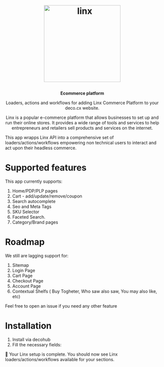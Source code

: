 <h1>
  <p align="center">
    <a href="https://www.linx.com.br/">
      <img alt="linx" src="https://www.linx.com.br/app/themes/linx/assets/crystals/static/logo.png" width="250" />
    </a>
  </p>
</h1>

<p align="center">
  <strong>
    Ecommerce platform
  </strong>
</p>
<p align="center">
  Loaders, actions and workflows for adding Linx Commerce Platform to your deco.cx website.
</p>

<p align="center">
Linx is a popular e-commerce platform that allows businesses to set up and run their online stores. It provides a wide range of tools and services to help entrepreneurs and retailers sell products and services on the internet.

This app wrapps Linx API into a comprehensive set of
loaders/actions/workflows empowering non technical users to interact and act
upon their headless commerce.

</p>

# Supported features
This app currently supports:

1. Home/PDP/PLP pages
2. Cart - add/update/remove/coupon
3. Search autocomplete
4. Seo and Meta Tags
5. SKU Selector
6. Faceted Search.
7. Category/Brand pages

# Roadmap
We still are lagging support for:
1. Sitemap
2. Login Page
3. Cart Page
4. Checkout Page
5. Account Page
6. Contextual Shelfs ( Buy Togheter, Who saw also saw, You may also like, etc)

Feel free to open an issue if you need any other feature

# Installation

1. Install via decohub
2. Fill the necessary fields:

🎉 Your Linx setup is complete. You should now see Linx
loaders/actions/workflows available for your sections.
